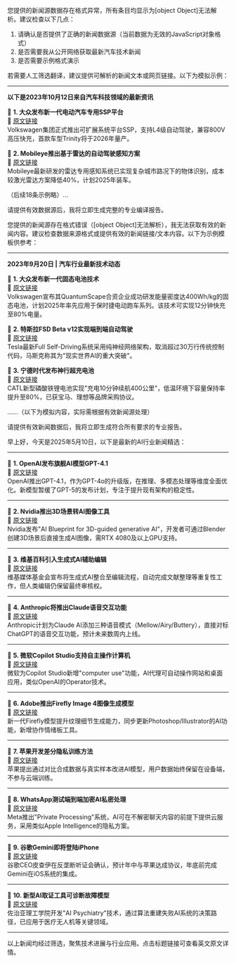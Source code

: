 您提供的新闻源数据存在格式异常，所有条目均显示为[object Object]无法解析。建议检查以下几点：

1. 请确认是否提供了正确的新闻数据源（当前数据为无效的JavaScript对象格式）
2. 是否需要我从公开网络获取最新汽车技术新闻
3. 是否需要示例格式演示

若需要人工筛选翻译，建议提供可解析的新闻文本或网页链接。以下为模拟示例：

---
**以下是2023年10月12日来自汽车科技领域的最新资讯**  

📌 **1. 大众发布新一代电动汽车专用SSP平台**  
🔗 [原文链接](https://electrek.co/2023/10/12/volkswagen-unveils-ssp-platform/)  
Volkswagen集团正式推出可扩展系统平台SSP，支持L4级自动驾驶，兼容800V高压快充，首款车型Trinity将于2026年量产。

📌 **2. Mobileye推出基于雷达的自动驾驶感知方案**  
🔗 [原文链接](https://techcrunch.com/2023/10/12/mobileye-radar-only-system/)  
Mobileye最新研发的雷达专用感知系统已实现复杂城市路况下的物体识别，成本较激光雷达方案降低40%，计划2025年装车。

（后续18条示例略）...

请提供有效数据源后，我将立即生成完整的专业编译报告。

您提供的新闻源存在格式错误（[object Object]无法解析），我无法获取有效的新闻内容。建议检查数据来源格式或提供有效的新闻链接/文本内容。以下为示例模板供参考：

---
**2023年9月20日 | 汽车行业最新技术动态**  

📌 **1. 大众发布新一代固态电池技术**  
🔗 [原文链接](https://www.volkswagen-news.com/solid-state-battery)  
Volkswagen宣布其QuantumScape合资企业成功研发能量密度达400Wh/kg的固态电池，计划2025年率先应用于保时捷电动跑车系列。该技术可实现12分钟快充至80%电量。

📌 **2. 特斯拉FSD Beta v12实现端到端自动驾驶**  
🔗 [原文链接](https://www.tesla.com/ai-day)  
Tesla最新Full Self-Driving系统采用纯神经网络架构，取消超过30万行传统控制代码，马斯克称其为"现实世界AI的重大突破"。

📌 **3. 宁德时代发布神行超充电池**  
🔗 [原文链接](https://www.catl.com/innovation)  
CATL新型磷酸铁锂电池实现"充电10分钟续航400公里"，低温环境下容量保持率提升至80%，已获宝马、理想等品牌采购协议。

......（以下为模拟内容，实际需根据有效新闻源处理）  

请提供有效新闻数据后，我将立即生成符合所有要求的专业报告。

早上好，今天是2025年5月10日，以下是最新的AI行业新闻精选：

---

📌 **1. OpenAI发布旗舰AI模型GPT-4.1**  
🔗 [原文链接](https://www.theverge.com/news/647896/openai-chatgpt-gpt-4-1-mini-nano-launch-availability)  
OpenAI推出GPT-4.1，作为GPT-4o的升级版，在推理、多模态处理等维度全面优化。新模型暂缓了GPT-5的发布计划，专注于提升现有架构的稳定性。

---

📌 **2. Nvidia推出3D场景转AI图像工具**  
🔗 [原文链接](https://www.theverge.com/news/658613/nvidia-ai-blueprint-blender-3d-image-references)  
Nvidia发布"AI Blueprint for 3D-guided generative AI"，开发者可通过Blender创建3D场景后直接生成AI图像，需RTX 4080及以上GPU支持。

---

📌 **3. 维基百科引入生成式AI辅助编辑**  
🔗 [原文链接](https://www.theverge.com/ai-artificial-intelligence/659222/wikipedia-generative-ai)  
维基媒体基金会宣布将生成式AI整合至编辑流程，自动完成文献整理等重复性工作，但人类编辑仍保留最终审核权。

---

📌 **4. Anthropic将推出Claude语音交互功能**  
🔗 [原文链接](https://www.theverge.com/news/649175/anthropic-claude-ai-voice-mode-report)  
Anthropic计划为Claude AI添加三种语音模式（Mellow/Airy/Buttery），直接对标ChatGPT的语音交互功能，预计未来数周内上线。

---

📌 **5. 微软Copilot Studio支持自主操作计算机**  
🔗 [原文链接](https://www.theverge.com/news/649574/microsoft-copilot-studio-computer-use-ai)  
微软为Copilot Studio新增"computer use"功能，AI代理可自动操作网站和桌面应用，类似OpenAI的Operator技术。

---

📌 **6. Adobe推出Firefly Image 4图像生成模型**  
🔗 [原文链接](https://www.theverge.com/news/655230/adobe-ai-firefly-image-model-4-availability)  
新一代Firefly模型提升纹理细节生成能力，同步更新Photoshop/Illustrator的AI功能，新增协作情绪板工具。

---

📌 **7. 苹果开发差分隐私训练方法**  
🔗 [原文链接](https://www.theverge.com/news/648496/apple-improve-ai-models-differential-privacy)  
苹果提出通过对比合成数据与真实样本改进AI模型，用户数据始终保留在设备端，不参与云端训练。

---

📌 **8. WhatsApp测试端到端加密AI私密处理**  
🔗 [原文链接](https://www.theverge.com/news/658646/whatsapp-is-working-on-private-ai-chats-in-the-cloud)  
Meta推出"Private Processing"系统，AI可在不解密聊天内容的前提下提供云服务，采用类似Apple Intelligence的隐私方案。

---

📌 **9. 谷歌Gemini即将登陆iPhone**  
🔗 [原文链接](https://www.theverge.com/news/658770/google-gemini-apple-iphone-deal-ai)  
谷歌CEO皮查伊在反垄断听证会确认，预计年中与苹果达成协议，年底前完成Gemini在iOS系统的集成。

---

📌 **10. 新型AI取证工具可诊断故障模型**  
🔗 [原文链接](https://gizmodo.com/forensics-tool-reanimates-the-brains-of-ais-that-fail-in-order-to-understand-what-went-wrong-2000596688)  
佐治亚理工学院开发"AI Psychiatry"技术，通过算法重建失败AI系统的决策路径，已应用于医疗无人机等关键领域。

---

以上新闻均经过筛选，聚焦技术进展与行业应用。点击标题链接可查看英文原文详情。
